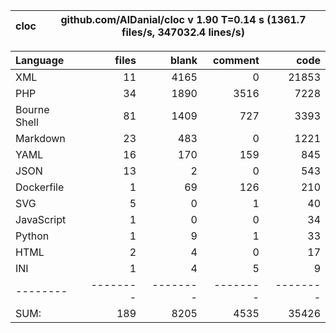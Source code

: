 
cloc|github.com/AlDanial/cloc v 1.90  T=0.14 s (1361.7 files/s, 347032.4 lines/s)
--- | ---

Language|files|blank|comment|code
:-------|-------:|-------:|-------:|-------:
XML|11|4165|0|21853
PHP|34|1890|3516|7228
Bourne Shell|81|1409|727|3393
Markdown|23|483|0|1221
YAML|16|170|159|845
JSON|13|2|0|543
Dockerfile|1|69|126|210
SVG|5|0|1|40
JavaScript|1|0|0|34
Python|1|9|1|33
HTML|2|4|0|17
INI|1|4|5|9
--------|--------|--------|--------|--------
SUM:|189|8205|4535|35426
